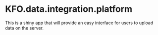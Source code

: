 # KFO.data.integration.platform

This is a shiny app that will provide an easy interface for users to upload data on the server. 
